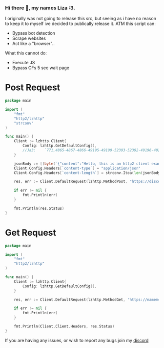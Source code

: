 ### Hi there 👋, my names Liza :3.
I originally was not going to release this src, but seeing as i have no reason to keep it to myself ive decided to publically release it.
ATM this script can:
- Bypass bot detection
- Scrape websites
- Act like a "browser"..

What this cannot do:
- Execute JS
- Bypass CFs 5 sec wait page

# Post Request
```go
package main

import (
    "fmt"
    "http2/lzhttp"
    "strconv"
)

func main() {
    Client := lzhttp.Client{
        Config: lzhttp.GetDefaultConfig(),
        //Ja3:    `771,4865-4867-4866-49195-49199-52393-52392-49196-49200-49162-49161-49171-49172-51-57-47-53-10,0-23-65281-10-11-35-16-5-51-43-13-45-28-21,29-23-24-25-256-257,0`,
    }

    jsonBody := []byte(`{"content":"Hello, this is an http2 client example of webhook sending."}`)
    Client.Config.Headers[`content-type`] = "application/json"
    Client.Config.Headers[`content-length`] = strconv.Itoa(len(jsonBody))

    res, err := Client.DefaultRequest(lzhttp.MethodPost, "https://discord.com/api/webhooks/ID/TOKEN", jsonBody)

    if err != nil {
        fmt.Println(err)
    }

    fmt.Println(res.Status)
}
```

# Get Request
```go
package main

import (
    "fmt"
    "http2/lzhttp"
)

func main() {
    Client := lzhttp.Client{
        Config: lzhttp.GetDefaultConfig(),
    }

    res, err := Client.DefaultRequest(lzhttp.MethodGet, "https://namemc.com/", nil)

    if err != nil {
        fmt.Println(err)
    }

    fmt.Println(Client.Client.Headers, res.Status)
}
```

If you are having any issues, or wish to report any bugs join my [discord](https://discord.gg/a8EQ97ZfgK)
